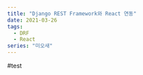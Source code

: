```yaml
---
title: "Django REST Framework와 React 연동"
date: 2021-03-26
tags:
  - DRF
  - React
series: "미오새"
---
```


#test
